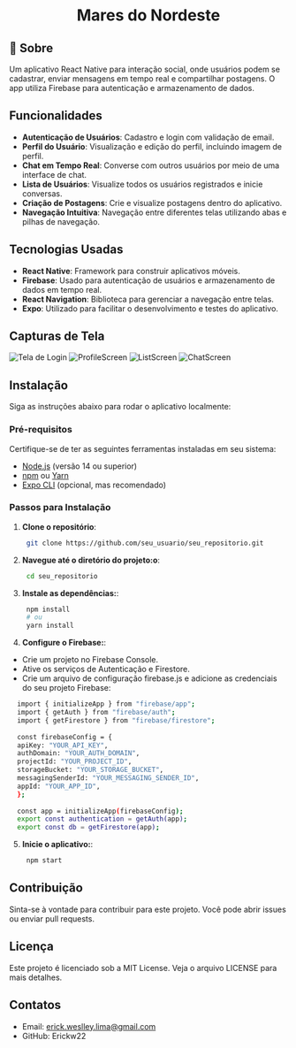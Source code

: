 <h1 align="center">
    <p>Mares do Nordeste</p>
</h1>

## 📕 Sobre

Um aplicativo React Native para interação social, onde usuários podem se cadastrar, enviar mensagens em tempo real e compartilhar postagens. O app utiliza Firebase para autenticação e armazenamento de dados.

## Funcionalidades

- **Autenticação de Usuários**: Cadastro e login com validação de email.
- **Perfil do Usuário**: Visualização e edição do perfil, incluindo imagem de perfil.
- **Chat em Tempo Real**: Converse com outros usuários por meio de uma interface de chat.
- **Lista de Usuários**: Visualize todos os usuários registrados e inicie conversas.
- **Criação de Postagens**: Crie e visualize postagens dentro do aplicativo.
- **Navegação Intuitiva**: Navegação entre diferentes telas utilizando abas e pilhas de navegação.

## Tecnologias Usadas

- **React Native**: Framework para construir aplicativos móveis.
- **Firebase**: Usado para autenticação de usuários e armazenamento de dados em tempo real.
- **React Navigation**: Biblioteca para gerenciar a navegação entre telas.
- **Expo**: Utilizado para facilitar o desenvolvimento e testes do aplicativo.

## Capturas de Tela

 ![Tela de Login](https://github.com/user-attachments/assets/790b4010-721d-4253-a281-d299d47a7a2b)
 ![ProfileScreen](https://github.com/user-attachments/assets/0237c0ea-b1ea-4386-a560-cba90f3c0676)
 ![ListScreen](https://github.com/user-attachments/assets/95f71afb-65cd-4fd4-a44c-166a954b1246)
 ![ChatScreen](https://github.com/user-attachments/assets/6400c45c-5b48-4a08-a8d7-b8e2b21e5f57)


## Instalação

Siga as instruções abaixo para rodar o aplicativo localmente:

### Pré-requisitos

Certifique-se de ter as seguintes ferramentas instaladas em seu sistema:

- [Node.js](https://nodejs.org/) (versão 14 ou superior)
- [npm](https://www.npmjs.com/) ou [Yarn](https://yarnpkg.com/)
- [Expo CLI](https://docs.expo.dev/get-started/installation/) (opcional, mas recomendado)

### Passos para Instalação

1. **Clone o repositório**:
   ```bash
    git clone https://github.com/seu_usuario/seu_repositorio.git
   ```
2. **Navegue até o diretório do projeto:o**:
   ```bash
    cd seu_repositorio
    ```
3. **Instale as dependências:**:
   ```bash
    npm install
    # ou
    yarn install
    ```
4. **Configure o Firebase:**:
 - Crie um projeto no Firebase Console.
 - Ative os serviços de Autenticação e Firestore.
 - Crie um arquivo de configuração firebase.js e adicione as credenciais do seu projeto Firebase:
  ```bash
    import { initializeApp } from "firebase/app";
    import { getAuth } from "firebase/auth";
    import { getFirestore } from "firebase/firestore";
        
    const firebaseConfig = {
    apiKey: "YOUR_API_KEY",
    authDomain: "YOUR_AUTH_DOMAIN",
    projectId: "YOUR_PROJECT_ID",
    storageBucket: "YOUR_STORAGE_BUCKET",
    messagingSenderId: "YOUR_MESSAGING_SENDER_ID",
    appId: "YOUR_APP_ID",
    };
        
    const app = initializeApp(firebaseConfig);
    export const authentication = getAuth(app);
    export const db = getFirestore(app);
   ```

5. **Inicie o aplicativo:**:

   ```bash
    npm start
    ```

## Contribuição

Sinta-se à vontade para contribuir para este projeto. Você pode abrir issues ou enviar pull requests.

## Licença
Este projeto é licenciado sob a MIT License. Veja o arquivo LICENSE para mais detalhes.

## Contatos
- Email: erick.weslley.lima@gmail.com
- GitHub: Erickw22
